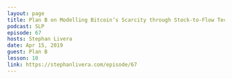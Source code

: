 ```yaml
---
layout: page
title: Plan B on Modelling Bitcoin’s Scarcity through Stock-to-Flow Techniques
podcast: SLP
episode: 67
hosts: Stephan Livera
date: Apr 15, 2019
guest: Plan B
lesson: 10
link: https://stephanlivera.com/episode/67
---
```

